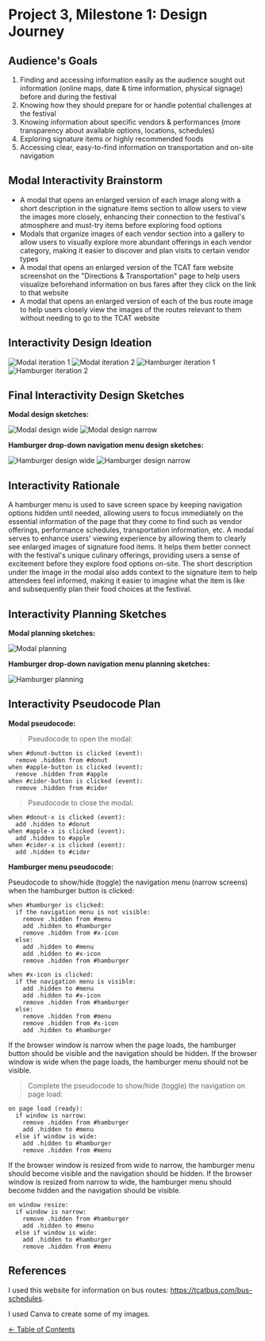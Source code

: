 # Project 3, Milestone 1: Design Journey

## Audience's Goals

1. Finding and accessing information easily as the audience sought out information (online maps, date & time information, physical signage) before and during the festival
2. Knowing how they should prepare for or handle potential challenges at the festival
3. Knowing information about specific vendors & performances (more transparency about available options, locations, schedules)
4. Exploring signature items or highly recommended foods
5. Accessing clear, easy-to-find information on transportation and on-site navigation


## Modal Interactivity Brainstorm

- A modal that opens an enlarged version of each image along with a short description in the signature items section to allow users to view the images more closely, enhancing their connection to the festival's atmosphere and must-try items before exploring food options
- Modals that organize images of each vendor section into a gallery to allow users to visually explore more abundant offerings in each vendor category, making it easier to discover and plan visits to certain vendor types
- A modal that opens an enlarged version of the TCAT fare website screenshot on the "Directions & Transportation" page to help users visualize beforehand information on bus fares after they click on the link to that website
- A modal that opens an enlarged version of each of the bus route image to help users closely view the images of the routes relevant to them without needing to go to the TCAT website


## Interactivity Design Ideation

![Modal iteration 1](modal-iteration-1.jpg)
![Modal iteration 2](modal-iteration-2.jpg)
![Hamburger iteration 1](hamburger-iteration-1.jpg)
![Hamburger iteration 2](hamburger-iteration-2.jpg)


## Final Interactivity Design Sketches

**Modal design sketches:**

![Modal design wide](modal-design-wide.jpg)
![Modal design narrow](modal-design-narrow.jpg)

**Hamburger drop-down navigation menu design sketches:**

![Hamburger design wide](hamburger-design-wide.jpg)
![Hamburger design narrow](hamburger-design-narrow.jpg)


## Interactivity Rationale

A hamburger menu is used to save screen space by keeping navigation options hidden until needed, allowing users to focus immediately on the essential information of the page that they come to find such as vendor offerings, performance schedules, transportation information, etc. A modal serves to enhance users' viewing experience by allowing them to clearly see enlarged images of signature food items. It helps them better connect with the festival's unique culinary offerings, providing users a sense of excitement before they explore food options on-site. The short description under the image in the modal also adds context to the signature item to help attendees feel informed, making it easier to imagine what the item is like and subsequently plan their food choices at the festival.


## Interactivity Planning Sketches

**Modal planning sketches:**

![Modal planning](modal-planning.jpg)

**Hamburger drop-down navigation menu planning sketches:**

![Hamburger planning](hamburger-planning.jpg)


## Interactivity Pseudocode Plan

**Modal pseudocode:**

> Pseudocode to open the modal:

```
when #donut-button is clicked (event):
  remove .hidden from #donut
when #apple-button is clicked (event):
  remove .hidden from #apple
when #cider-button is clicked (event):
  remove .hidden from #cider
```

> Pseudocode to close the modal:

```
when #donut-x is clicked (event):
  add .hidden to #donut
when #apple-x is clicked (event):
  add .hidden to #apple
when #cider-x is clicked (event):
  add .hidden to #cider
```

**Hamburger menu pseudocode:**

Pseudocode to show/hide (toggle) the navigation menu (narrow screens) when the hamburger button is clicked:

```
when #hamburger is clicked:
  if the navigation menu is not visible:
    remove .hidden from #menu
    add .hidden to #hamburger
    remove .hidden from #x-icon
  else:
    add .hidden to #menu
    add .hidden to #x-icon
    remove .hidden from #hamburger

when #x-icon is clicked:
  if the navigation menu is visible:
    add .hidden to #menu
    add .hidden to #x-icon
    remove .hidden from #hamburger
  else:
    remove .hidden from #menu
    remove .hidden from #x-icon
    add .hidden to #hamburger
```

If the browser window is narrow when the page loads, the hamburger button should be visible and the navigation should be hidden.
If the browser window is wide when the page loads, the hamburger menu should not be visible.
> Complete the pseudocode to show/hide (toggle) the navigation on page load:

```
on page load (ready):
  if window is narrow:
    remove .hidden from #hamburger
    add .hidden to #menu
  else if window is wide:
    add .hidden to #hamburger
    remove .hidden from #menu

```

If the browser window is resized from wide to narrow, the hamburger menu should become visible and the navigation should be hidden.
If the browser window is resized from narrow to wide, the hamburger menu should become hidden and the navigation should be visible.

```
on window resize:
  if window is narrow:
    remove .hidden from #hamburger
    add .hidden to #menu
  else if window is wide:
    add .hidden to #hamburger
    remove .hidden from #menu
```

## References

I used this website for information on bus routes: <https://tcatbus.com/bus-schedules>.

I used Canva to create some of my images.

[← Table of Contents](design-journey.md)
